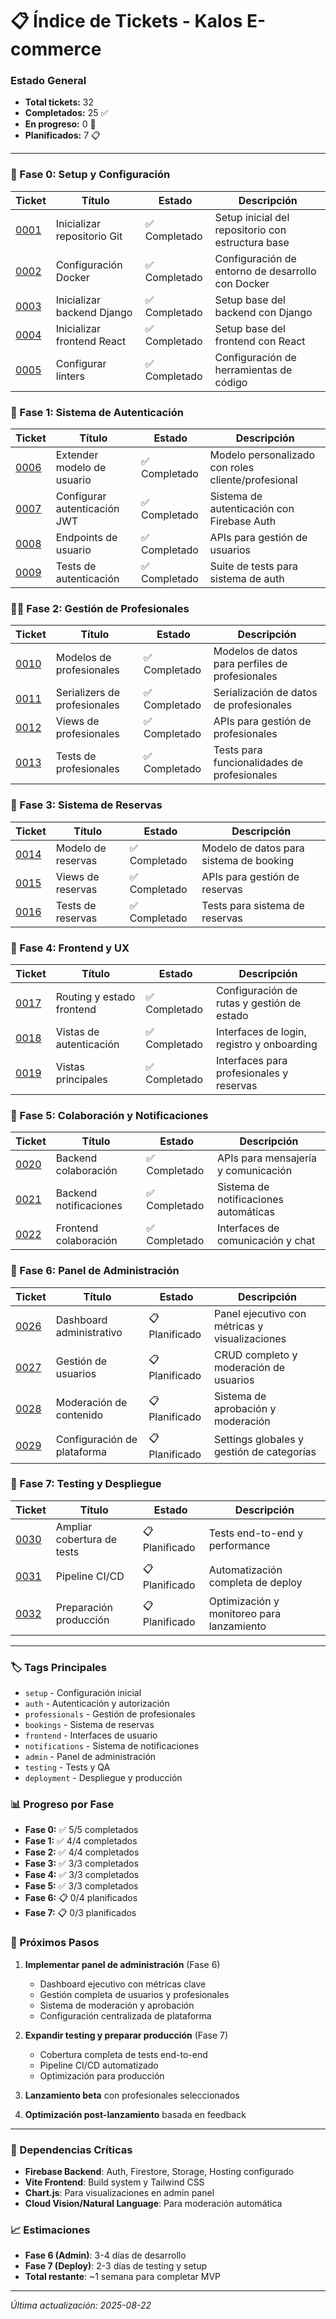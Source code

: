 # 📋 Índice de Tickets - Kalos E-commerce

### Estado General
- **Total tickets:** 32
- **Completados:** 25 ✅
- **En progreso:** 0 🔄  
- **Planificados:** 7 📋

---

### 🔨 Fase 0: Setup y Configuración
| Ticket | Título | Estado | Descripción |
|--------|--------|--------|-------------|
| [0001](fase0-0001-init-git-repo.md) | Inicializar repositorio Git | ✅ Completado | Setup inicial del repositorio con estructura base |
| [0002](fase0-0002-docker-setup.md) | Configuración Docker | ✅ Completado | Configuración de entorno de desarrollo con Docker |
| [0003](fase0-0003-init-django-backend.md) | Inicializar backend Django | ✅ Completado | Setup base del backend con Django |
| [0004](fase0-0004-init-react-frontend.md) | Inicializar frontend React | ✅ Completado | Setup base del frontend con React |
| [0005](fase0-0005-setup-linters.md) | Configurar linters | ✅ Completado | Configuración de herramientas de código |

### 🔐 Fase 1: Sistema de Autenticación
| Ticket | Título | Estado | Descripción |
|--------|--------|--------|-------------|
| [0006](fase1-0006-extend-user-model.md) | Extender modelo de usuario | ✅ Completado | Modelo personalizado con roles cliente/profesional |
| [0007](fase1-0007-setup-djoser-jwt.md) | Configurar autenticación JWT | ✅ Completado | Sistema de autenticación con Firebase Auth |
| [0008](fase1-0008-implement-user-endpoints.md) | Endpoints de usuario | ✅ Completado | APIs para gestión de usuarios |
| [0009](fase1-0009-write-auth-tests.md) | Tests de autenticación | ✅ Completado | Suite de tests para sistema de auth |

### 👨‍🎨 Fase 2: Gestión de Profesionales
| Ticket | Título | Estado | Descripción |
|--------|--------|--------|-------------|
| [0010](fase2-0010-create-project-models.md) | Modelos de profesionales | ✅ Completado | Modelos de datos para perfiles de profesionales |
| [0011](fase2-0011-implement-project-serializers.md) | Serializers de profesionales | ✅ Completado | Serialización de datos de profesionales |
| [0012](fase2-0012-implement-project-views.md) | Views de profesionales | ✅ Completado | APIs para gestión de profesionales |
| [0013](fase2-0013-write-project-tests.md) | Tests de profesionales | ✅ Completado | Tests para funcionalidades de profesionales |

### 📅 Fase 3: Sistema de Reservas
| Ticket | Título | Estado | Descripción |
|--------|--------|--------|-------------|
| [0014](fase3-0014-create-task-model.md) | Modelo de reservas | ✅ Completado | Modelo de datos para sistema de booking |
| [0015](fase3-0015-implement-task-views.md) | Views de reservas | ✅ Completado | APIs para gestión de reservas |
| [0016](fase3-0016-write-task-tests.md) | Tests de reservas | ✅ Completado | Tests para sistema de reservas |

### 🎨 Fase 4: Frontend y UX
| Ticket | Título | Estado | Descripción |
|--------|--------|--------|-------------|
| [0017](fase4-0017-setup-frontend-routing-state.md) | Routing y estado frontend | ✅ Completado | Configuración de rutas y gestión de estado |
| [0018](fase4-0018-create-auth-views.md) | Vistas de autenticación | ✅ Completado | Interfaces de login, registro y onboarding |
| [0019](fase4-0019-create-project-task-views.md) | Vistas principales | ✅ Completado | Interfaces para profesionales y reservas |

### 💬 Fase 5: Colaboración y Notificaciones
| Ticket | Título | Estado | Descripción |
|--------|--------|--------|-------------|
| [0020](fase5-0020-backend-collaboration.md) | Backend colaboración | ✅ Completado | APIs para mensajería y comunicación |
| [0021](fase5-0021-backend-notifications.md) | Backend notificaciones | ✅ Completado | Sistema de notificaciones automáticas |
| [0022](fase5-0022-frontend-collaboration.md) | Frontend colaboración | ✅ Completado | Interfaces de comunicación y chat |

### 👑 Fase 6: Panel de Administración
| Ticket | Título | Estado | Descripción |
|--------|--------|--------|-------------|
| [0026](fase6-0026-admin-dashboard.md) | Dashboard administrativo | 📋 Planificado | Panel ejecutivo con métricas y visualizaciones |
| [0027](fase6-0027-user-management.md) | Gestión de usuarios | 📋 Planificado | CRUD completo y moderación de usuarios |
| [0028](fase6-0028-content-moderation.md) | Moderación de contenido | 📋 Planificado | Sistema de aprobación y moderación |
| [0029](fase6-0029-platform-config.md) | Configuración de plataforma | 📋 Planificado | Settings globales y gestión de categorías |

### 🧪 Fase 7: Testing y Despliegue
| Ticket | Título | Estado | Descripción |
|--------|--------|--------|-------------|
| [0030](fase7-0030-expand-test-coverage.md) | Ampliar cobertura de tests | 📋 Planificado | Tests end-to-end y performance |
| [0031](fase7-0031-setup-cicd-pipeline.md) | Pipeline CI/CD | 📋 Planificado | Automatización completa de deploy |
| [0032](fase7-0032-prepare-for-production.md) | Preparación producción | 📋 Planificado | Optimización y monitoreo para lanzamiento |

---

### 🏷️ Tags Principales
- `setup` - Configuración inicial
- `auth` - Autenticación y autorización  
- `professionals` - Gestión de profesionales
- `bookings` - Sistema de reservas
- `frontend` - Interfaces de usuario
- `notifications` - Sistema de notificaciones
- `admin` - Panel de administración
- `testing` - Tests y QA
- `deployment` - Despliegue y producción

### 📊 Progreso por Fase
- **Fase 0:** ✅ 5/5 completados
- **Fase 1:** ✅ 4/4 completados  
- **Fase 2:** ✅ 4/4 completados
- **Fase 3:** ✅ 3/3 completados
- **Fase 4:** ✅ 3/3 completados
- **Fase 5:** ✅ 3/3 completados
- **Fase 6:** 📋 0/4 planificados
- **Fase 7:** 📋 0/3 planificados

### 🎯 Próximos Pasos
1. **Implementar panel de administración** (Fase 6)
   - Dashboard ejecutivo con métricas clave
   - Gestión completa de usuarios y profesionales
   - Sistema de moderación y aprobación
   - Configuración centralizada de plataforma

2. **Expandir testing y preparar producción** (Fase 7)
   - Cobertura completa de tests end-to-end
   - Pipeline CI/CD automatizado
   - Optimización para producción

3. **Lanzamiento beta** con profesionales seleccionados
4. **Optimización post-lanzamiento** basada en feedback

---

### 🔗 Dependencias Críticas
- **Firebase Backend**: Auth, Firestore, Storage, Hosting configurado
- **Vite Frontend**: Build system y Tailwind CSS
- **Chart.js**: Para visualizaciones en admin panel
- **Cloud Vision/Natural Language**: Para moderación automática

### 📈 Estimaciones
- **Fase 6 (Admin)**: 3-4 días de desarrollo
- **Fase 7 (Deploy)**: 2-3 días de testing y setup
- **Total restante**: ~1 semana para completar MVP

---

*Última actualización: 2025-08-22*
